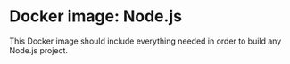 # Docker image: Node.js

This Docker image should include everything needed in order to build
any Node.js project.
